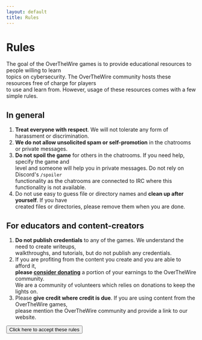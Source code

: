 ```yaml
---
layout: default
title: Rules
---
```


Rules
=====

The goal of the OverTheWire games is to provide educational resources to people willing to learn<br>
topics on cybersecurity. The OverTheWire community hosts these resources free of charge for players<br>
to use and learn from. However, usage of these resources comes with a few simple rules.

In general
----------
1. **Treat everyone with respect**. We will not tolerate any form of harassment or discrimination.
2. **We do not allow unsolicited spam or self-promotion** in the chatrooms or private messages.
3. **Do not spoil the game** for others in the chatrooms. If you need help, specify the game and<br>
   level and someone will help you in private messages. Do not rely on Discord's `/spoiler` <br>
   functionality as the chatrooms are connected to IRC where this functionality is not available.
4. Do not use easy to guess file or directory names and **clean up after yourself**. If you have<br>
   created files or directories, please remove them when you are done.

For educators and content-creators
----------------------------------
1. **Do not publish credentials** to any of the games. We understand the need to create writeups,<br>
   walkthroughs, and tutorials, but do not publish any credentials.
2. If you are profiting from the content you create and you are able to afford it,<br>
   **please [consider donating][]** a portion of your earnings to the OverTheWire community.<br>
   We are a community of volunteers which relies on donations to keep the lights on.
3. Please **give credit where credit is due**. If you are using content from the OverTheWire games,<br>
   please mention the OverTheWire community and provide a link to our website.

<div id="accept-rules">
	<button id="accept-rules-button" class="btn btn-primary">Click here to accept these rules</button>
</div>

<div id="rules-accepted" style="display: none;">
<span class="checkmark">&check;</span><br>
Thank you for accepting the rules. Have fun playing the games!
</div>

<script>
function hideAcceptButton() {
	$("#rules-accepted").show();
	$("#accept-rules").hide();
	localStorage.setItem("rules-accepted", "true");
}

$("#accept-rules-button").click(hideAcceptButton);
$("#please-read-the-rules").hide();

if (localStorage.getItem("rules-accepted") === "true") {
	hideAcceptButton();
} else {
	showAcceptButton();
}

</script>



[consider donating]: /information/donate.html
